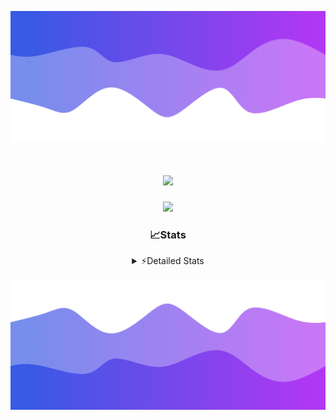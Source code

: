 ![Header](./header.png)
<div align="center">

<h1 align="center">
  <a href="https://git.io/typing-svg">
    <img src="https://readme-typing-svg.herokuapp.com/?lines=Hello,+There!+%F0%9F%91%8B;This+is+chicho.;Owner+on+Ocean;&center=true&size=25">
  </a>
</h1>
  
<p align="center">
  <img src="https://lanyard.cnrad.dev/api/852683595378196480" />
</p>

### 📈Stats
<details>
    <summary> ⚡Detailed Stats</summary>
    <br/>

<!--START_SECTION:waka-->
![Code Time](http://img.shields.io/badge/Code%20Time-1%2C012%20hrs%2034%20mins-blue)

![Profile Views](http://img.shields.io/badge/Profile%20Views-0-blue)

**🐱 My GitHub Data** 

> 📦 188.3 kB Used in GitHub's Storage 
 > 
> 🏆 0 Contributions in the Year 2025
 > 
> 🚫 Not Opted to Hire
 > 
> 📜 15 Public Repositories 
 > 
> 🔑 13 Private Repositories 
 > 
**I'm a Night 🦉** 

```text
🌞 Morning                24 commits          █░░░░░░░░░░░░░░░░░░░░░░░░   04.57 % 
🌆 Daytime                72 commits          ███░░░░░░░░░░░░░░░░░░░░░░   13.71 % 
🌃 Evening                237 commits         ███████████░░░░░░░░░░░░░░   45.14 % 
🌙 Night                  192 commits         █████████░░░░░░░░░░░░░░░░   36.57 % 
```
📅 **I'm Most Productive on Friday** 

```text
Monday                   28 commits          █░░░░░░░░░░░░░░░░░░░░░░░░   05.33 % 
Tuesday                  115 commits         █████░░░░░░░░░░░░░░░░░░░░   21.90 % 
Wednesday                83 commits          ████░░░░░░░░░░░░░░░░░░░░░   15.81 % 
Thursday                 67 commits          ███░░░░░░░░░░░░░░░░░░░░░░   12.76 % 
Friday                   125 commits         ██████░░░░░░░░░░░░░░░░░░░   23.81 % 
Saturday                 60 commits          ███░░░░░░░░░░░░░░░░░░░░░░   11.43 % 
Sunday                   47 commits          ██░░░░░░░░░░░░░░░░░░░░░░░   08.95 % 
```


📊 **This Week I Spent My Time On** 

```text
🕑︎ Time Zone: America/Argentina/Buenos_Aires

💬 Programming Languages: 
TypeScript               20 hrs 34 mins      ███████████████████████░░   90.62 % 
Python                   1 hr 43 mins        ██░░░░░░░░░░░░░░░░░░░░░░░   07.62 % 
Other                    13 mins             ░░░░░░░░░░░░░░░░░░░░░░░░░   00.99 % 
JavaScript               10 mins             ░░░░░░░░░░░░░░░░░░░░░░░░░   00.77 % 

🔥 Editors: 
Cursor                   22 hrs 41 mins      █████████████████████████   100.00 % 

🐱‍💻 Projects: 
ocean-backend            20 hrs 58 mins      ███████████████████████░░   92.43 % 
ocean 2                  1 hr 20 mins        █░░░░░░░░░░░░░░░░░░░░░░░░   05.88 % 
Unknown Project          22 mins             ░░░░░░░░░░░░░░░░░░░░░░░░░   01.69 % 

💻 Operating System: 
Windows                  22 hrs 34 mins      █████████████████████████   99.43 % 
Mac                      7 mins              ░░░░░░░░░░░░░░░░░░░░░░░░░   00.57 % 
```

**I Mostly Code in JavaScript** 

```text
JavaScript               8 repos             ██████░░░░░░░░░░░░░░░░░░░   24.24 % 
HTML                     7 repos             █████░░░░░░░░░░░░░░░░░░░░   21.21 % 
TypeScript               4 repos             ███░░░░░░░░░░░░░░░░░░░░░░   12.12 % 
Astro                    2 repos             ██░░░░░░░░░░░░░░░░░░░░░░░   06.06 % 
SCSS                     1 repo              █░░░░░░░░░░░░░░░░░░░░░░░░   03.03 % 
```




 Last Updated on 27/01/2025 11:13:30 UTC
<!--END_SECTION:waka-->
</details>

![Footer](./footer.png)
